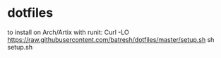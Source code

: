 # dotfiles
to install on Arch/Artix with runit:
Curl -LO https://raw.githubusercontent.com/batresh/dotfiles/master/setup.sh
sh setup.sh

